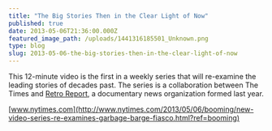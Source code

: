 ```yaml
---
title: "The Big Stories Then in the Clear Light of Now"
published: true
date: 2013-05-06T21:36:00.000Z
featured_image_path: /uploads/1441316185501_Unknown.png
type: blog
slug: 2013-05-06-the-big-stories-then-in-the-clear-light-of-now
---
```


This 12-minute video is the first in a weekly series that will re-examine the leading stories of decades past. The series is a collaboration between The Times and [Retro Report](http://www.retroreport.org/), a documentary news organization formed last year.

[www.nytimes.com](http://www.nytimes.com/2013/05/06/booming/new-video-series-re-examines-garbage-barge-fiasco.html?ref=booming)
